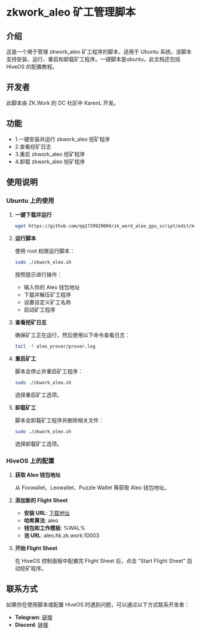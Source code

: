 # zkwork_aleo 矿工管理脚本

## 介绍

这是一个用于管理 zkwork_aleo 矿工程序的脚本，适用于 Ubuntu 系统。该脚本支持安装、运行、重启和卸载矿工程序。一键脚本是ubuntu，此文档还包括 HiveOS 的配置教程。

## 开发者

此脚本由 ZK.Work 的 DC 社区中 KarenL 开发。

## 功能

- 1.一键安装并运行 zkwork_aleo 挖矿程序
- 2.查看挖矿日志
- 3.重启 zkwork_aleo 挖矿程序
- 4.卸载 zkwork_aleo 挖矿程序

## 使用说明

### Ubuntu 上的使用

1. **一键下载并运行**

    ```bash
    wget https://github.com/qq1739920004/zk_word_aleo_gpu_script/edit/master/zk_word_aleo_gpu_script.sh -O zkwork_aleo.sh  && chmod +x zkwork_aleo.sh && ./zkwork_aleo.sh
    ```

2. **运行脚本**

    使用 root 权限运行脚本：

    ```bash
    sudo ./zkwork_aleo.sh
    ```

    按照提示进行操作：

    - 输入你的 Aleo 钱包地址
    - 下载并解压矿工程序
    - 设置自定义矿工名称
    - 启动矿工程序

3. **查看挖矿日志**

    确保矿工正在运行，然后使用以下命令查看日志：

    ```bash
    tail -f aleo_prover/prover.log
    ```

4. **重启矿工**

    脚本会停止并重启矿工程序：

    ```bash
    sudo ./zkwork_aleo.sh
    ```

    选择重启矿工选项。

5. **卸载矿工**

    脚本会卸载矿工程序并删除相关文件：

    ```bash
    sudo ./zkwork_aleo.sh
    ```

    选择卸载矿工选项。

### HiveOS 上的配置

1. **获取 Aleo 钱包地址**

    从 Foxwallet、Leowallet、Puzzle Wallet 等获取 Aleo 钱包地址。

2. **添加新的 Flight Sheet**

    - **安装 URL**: [下载地址](https://github.com/6block/zkwork_aleo_gpu_worker/releases/download/v0.1.1-hot/aleo_prover-v0.1.1_hot.tar.gz)
    - **哈希算法**: aleo
    - **钱包和工作模板**: %WAL%
    - **池 URL**: aleo.hk.zk.work:10003

3. **开始 Flight Sheet**

    在 HiveOS 控制面板中配置完 Flight Sheet 后，点击 "Start Flight Sheet" 启动挖矿程序。

## 联系方式

如果你在使用脚本或配置 HiveOS 时遇到问题，可以通过以下方式联系开发者：

- **Telegram**: [链接](https://t.me/niuwuriji)
- **Discord**: [链接](https://discord.gg/GbMV5EcNWF)

